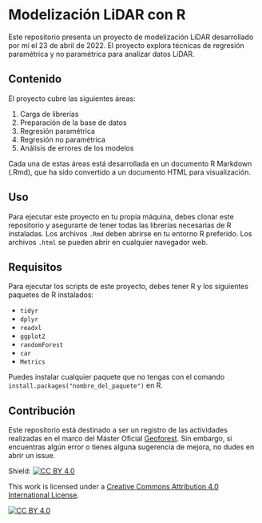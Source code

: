 # Modelización LiDAR con R

Este repositorio presenta un proyecto de modelización LiDAR desarrollado por mí el 23 de abril de 2022. El proyecto explora técnicas de regresión paramétrica y no paramétrica para analizar datos LiDAR.

## Contenido

El proyecto cubre las siguientes áreas:

1. Carga de librerías
2. Preparación de la base de datos
3. Regresión paramétrica
4. Regresión no paramétrica
5. Análisis de errores de los modelos

Cada una de estas áreas está desarrollada en un documento R Markdown (.Rmd), que ha sido convertido a un documento HTML para visualización.

## Uso

Para ejecutar este proyecto en tu propia máquina, debes clonar este repositorio y asegurarte de tener todas las librerías necesarias de R instaladas. Los archivos `.Rmd` deben abrirse en tu entorno R preferido. Los archivos `.html` se pueden abrir en cualquier navegador web.

## Requisitos

Para ejecutar los scripts de este proyecto, debes tener R y los siguientes paquetes de R instalados:

- `tidyr`
- `dplyr`
- `readxl`
- `ggplot2`
- `randomForest`
- `car`
- `Metrics`

Puedes instalar cualquier paquete que no tengas con el comando `install.packages("nombre_del_paquete")` en R.

## Contribución

Este repositorio está destinado a ser un registro de las actividades realizadas en el marco del Máster Oficial [Geoforest](https://mastergeoforest.es/). Sin embargo, si encuentras algún error o tienes alguna sugerencia de mejora, no dudes en abrir un issue.


Shield: [![CC BY 4.0][cc-by-shield]][cc-by]

This work is licensed under a
[Creative Commons Attribution 4.0 International License][cc-by].

[![CC BY 4.0][cc-by-image]][cc-by]

[cc-by]: http://creativecommons.org/licenses/by/4.0/
[cc-by-image]: https://i.creativecommons.org/l/by/4.0/88x31.png
[cc-by-shield]: https://img.shields.io/badge/License-CC%20BY%204.0-lightgrey.svg
